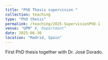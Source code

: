 ```yaml
---
title: "PhD Thesis supervision "
collection: teaching
type: "PhD thesis"
permalink: /teaching/2025-SupervisionPhD-1
venue: "UPM" #, Department"
date: 2025-06-30
location: "Madrid, Spain"
---
```


First PhD thesis together with Dr. José Dorado.

